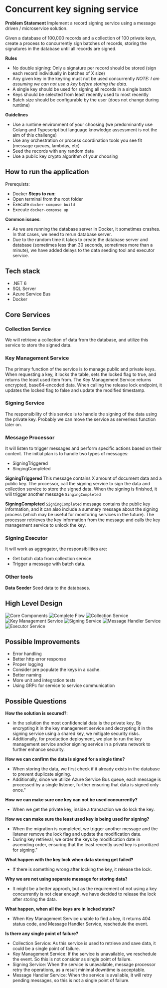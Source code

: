 # Concurrent key signing service

**Problem Statement**
Implement a record signing service using a message driven / microservice solution.

Given a database of 100,000 records and a collection of 100 private keys, create a process to concurrently sign batches of records, storing the signatures in the database until all records are signed.

**Rules**

* No double signing: Only a signature per record should be stored (sign each record individually in batches of X size)
* Any given key in the keyring must not be used concurrently
*NOTE: I am assuming we can not use a key before storing the data.*
* A single key should be used for signing all records in a single batch
* Keys should be selected from least recently used to most recently
* Batch size should be configurable by the user (does not change during runtime)

**Guidelines**

* Use a runtime environment of your choosing (we predominantly use Golang and Typescript but language knowledge assessment is not the aim of this challenge)
* Use any orchestration or process coordination tools you see fit (message queues, lambdas, etc)
* Seed the records with any random data
* Use a public key crypto algorithm of your choosing


## How to run the application
Prerequists:
* Docker
**Steps to run**:
* Open terminal from the root folder
* Execute `docker-compose build`
* Execute `docker-compose up`

**Common issues**:
* As we are running the database server in Docker, it sometimes crashes. In that cases, we need to rerun database server.
* Due to the random time it takes to create the database server and database (sometimes less than 30 seconds, sometimes more than a minute), we have added delays to the data seeding tool and executor service.


## Tech stack
* .NET 6
* SQL Server
* Azure Service Bus
* Docker

## Core Services

### Collection Service
We will retrieve a collection of data from the database, and utilize this service to store the signed data.

### Key Management Service
The primary function of the service is to manage public and private keys. When requesting a key, it locks the table, sets the locked flag to true, and returns the least used item from. The Key Management Service returns encrypted, base64-encoded data. When calling the release lock endpoint, it updates the locked flag to false and update the modified timestamp.

### Signing Service
The responsibility of this service is to handle the signing of the data using the private key.
Probably we can move the service as serverless function later on.

### Message Processor
It will listen to trigger messages and perform specific actions based on their content. The initial plan is to handle two types of messages:
* SigningTriggered
* SingingCompleted

**SigningTriggered**
This message contains X amount of document data and a public key. The processor, call the signing service to sign the data and collection service to store the signed data.
When the signing is finished, it will trigger another message `SingingCompleted`

**SigningCompleted**
`SigningCompleted` message contains the public key information, and it can also include a summary message about the signing process (which may be useful for monitoring services in the future). 
The processor retrieves the key information from the message and calls the key management service to unlock the key.

### Signing Executor
It will work as aggregator, the responsibilities are:
* Get batch data from collection service.
* Trigger a message with batch data.


### Other tools
**Data Seeder**
Seed data to the databases.

## High Level Design
![Core Components](images/1-Core-Component.png)
![Complete Flow](images/7-Complete-Flow.png)
![Collection Service](images/2-Collection-Service.png)
![Key Management Service](images/3-Key-Management-Service.png)
![Signing Service](images/4-Signing-Service.png)
![Message Handler Service](images/5-Message-Handler.png)
![Executor Service](images/6-Executor.png)

## Possible Improvements
* Error handling
* Better http error response
* Proper logging
* Consider pre populate the keys in a cache.
* Better naming
* More unit and integration tests
* Using GRPc for service to service communication

## Possible Questions
**How the solution is secured?**:
* In the solution the most confidencial data is the private key. By encrypting it in the key management service and decrypting it in the signing service using a shared key, we mitigate security risks.
* Additionally, for production deployment, we plan to run the key management service and/or signing service in a private network to further enhance security.

**How we can confirm the data is signed for a single time?**
* When storing the data, we first check if it already exists in the database to prevent duplicate signing.
* Additionally, since we utilize Azure Service Bus queue, each message is processed by a single listener, further ensuring that data is signed only once."

**How we can make sure one key can not be used concurrently?**
* When we get the private key, inside a transaction we do lock the key.

**How we can make sure the least used key is being used for signing?**
* When the migration is completed, we trigger another message and the listener remove the lock flag and update the modification date.
* During key retrieval, we order the keys by modification date in ascending order, ensuring that the least recently used key is prioritized for signing."

**What happen with the key lock when data storing get failed?**
* If there is something wrong after locking the key, it release the lock.

**Why we are not using separate message for storing data?**
* It might be a better approch, but as the requirement of not using a key concurrently is not clear enough, we have decided to release the lock after storing the data.

**What happen, when all the keys are in locked state?**
* When Key Management Service unable to find a key, it returns 404 status code, and Message Handler Service, reschedule the event.

**Is there any single point of failure?**
* Collection Service: As this service is used to retrieve and save data, it could be a single point of failure.
* Key Management Service: If the service is unavailable, we reschedule the event. So this is not consider as single point of failure.
* Signing Service: When the service is unavailable, message processor retry the operations, as a result minimal downtime is acceptable.
* Message Handler Service: When the service is available, it will retry pending messages, so this is not a single point of failure.